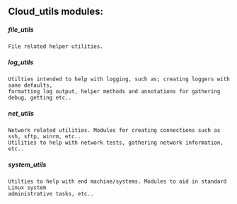 
## Cloud_utils modules:

##### file_utils
    File related helper utilities.

##### log_utils
    Utilties intended to help with logging, such as; creating loggers with sane defaults,
    formatting log output, helper methods and annotations for gathering debug, getting etc..

##### net_utils
    Network related utilities. Modules for creating connections such as ssh, sftp, winrm, etc..
    Utilities to help with network tests, gathering network information, etc..

##### system_utils
    Utilties to help with end machine/systems. Modules to aid in standard Linux system
    administrative tasks, etc..



